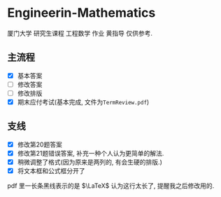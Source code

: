 # Engineerin-Mathematics

厦门大学 研究生课程 工程数学 作业 黄指导 仅供参考.

## 主流程

- [x] 基本答案
- [ ] 修改答案
- [ ] 修改排版
- [x] 期末应付考试(基本完成, 文件为```TermReview.pdf```)

## 支线

- [x] 修改第20题答案
- [x] 修改第21题错误答案, 补充一种个人认为更简单的解法.
- [x] 稍微调整了格式(因为原来是两列的, 有会生硬的排版.)
- [x] 将文本框和公式框分开了

pdf 里一长条黑线表示的是 $\LaTeX$ 认为这行太长了, 提醒我之后修改用的.
